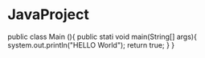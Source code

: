 
# JavaProject

public class Main (){
  public stati void main(String[] args){
      system.out.println("HELLO World");
      return true;
      }
  }
